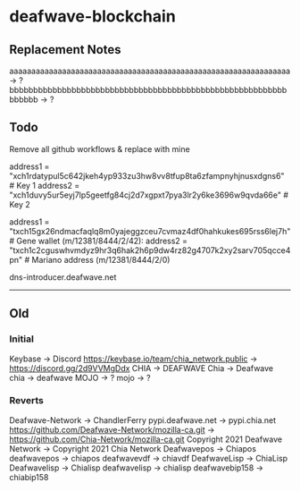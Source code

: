 # deafwave-blockchain

## Replacement Notes
aaaaaaaaaaaaaaaaaaaaaaaaaaaaaaaaaaaaaaaaaaaaaaaaaaaaaaaaaaaaaaaa -> ?
bbbbbbbbbbbbbbbbbbbbbbbbbbbbbbbbbbbbbbbbbbbbbbbbbbbbbbbbbbbbbbbb -> ?


## Todo
Remove all github workflows & replace with mine

address1 = "xch1rdatypul5c642jkeh4yp933zu3hw8vv8tfup8ta6zfampnyhjnusxdgns6"  # Key 1
address2 = "xch1duvy5ur5eyj7lp5geetfg84cj2d7xgpxt7pya3lr2y6ke3696w9qvda66e"  # Key 2

address1 = "txch15gx26ndmacfaqlq8m0yajeggzceu7cvmaz4df0hahkukes695rss6lej7h"  # Gene wallet (m/12381/8444/2/42):
address2 = "txch1c2cguswhvmdyz9hr3q6hak2h6p9dw4rz82g4707k2xy2sarv705qcce4pn"  # Mariano address (m/12381/8444/2/0)

dns-introducer.deafwave.net



---
## Old

### Initial

Keybase -> Discord
https://keybase.io/team/chia_network.public -> https://discord.gg/2d9VVMgDdx
CHIA -> DEAFWAVE
Chia -> Deafwave
chia -> deafwave
MOJO -> ?
mojo -> ?


### Reverts

Deafwave-Network -> ChandlerFerry
pypi.deafwave.net -> pypi.chia.net
https://github.com/Deafwave-Network/mozilla-ca.git -> https://github.com/Chia-Network/mozilla-ca.git
Copyright 2021 Deafwave Network -> Copyright 2021 Chia Network
Deafwavepos -> Chiapos
deafwavepos -> chiapos
deafwavevdf -> chiavdf
DeafwaveLisp -> ChiaLisp
Deafwavelisp -> Chialisp
deafwavelisp -> chialisp
deafwavebip158 -> chiabip158